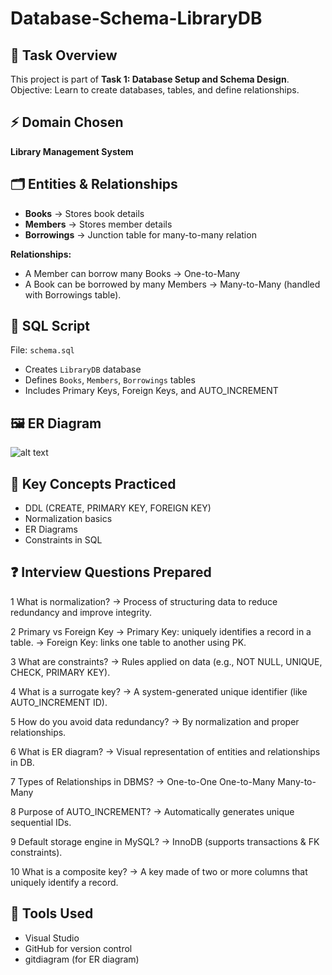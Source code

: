 # Database-Schema-LibraryDB
## 📌 Task Overview
This project is part of **Task 1: Database Setup and Schema Design**.  
Objective: Learn to create databases, tables, and define relationships.

## ⚡ Domain Chosen
**Library Management System**

## 🗂️ Entities & Relationships
- **Books** → Stores book details  
- **Members** → Stores member details  
- **Borrowings** → Junction table for many-to-many relation  

**Relationships:**  
- A Member can borrow many Books → One-to-Many
- A Book can be borrowed by many Members → Many-to-Many (handled with Borrowings table).  

## 📝 SQL Script
File: `schema.sql`  
- Creates `LibraryDB` database  
- Defines `Books`, `Members`, `Borrowings` tables  
- Includes Primary Keys, Foreign Keys, and AUTO_INCREMENT

## 🖼️ ER Diagram
![alt text](diagram-1.png)


## 🎯 Key Concepts Practiced
- DDL (CREATE, PRIMARY KEY, FOREIGN KEY)  
- Normalization basics  
- ER Diagrams  
- Constraints in SQL  

## ❓ Interview Questions Prepared
1 What is normalization?
→ Process of structuring data to reduce redundancy and improve integrity.

2 Primary vs Foreign Key
→ Primary Key: uniquely identifies a record in a table.
→ Foreign Key: links one table to another using PK.

3 What are constraints?
→ Rules applied on data (e.g., NOT NULL, UNIQUE, CHECK, PRIMARY KEY).

4 What is a surrogate key?
→ A system-generated unique identifier (like AUTO_INCREMENT ID).

5 How do you avoid data redundancy?
→ By normalization and proper relationships.

6 What is ER diagram?
→ Visual representation of entities and relationships in DB.

7 Types of Relationships in DBMS?
→ One-to-One
  One-to-Many
  Many-to-Many

8 Purpose of AUTO_INCREMENT?
→ Automatically generates unique sequential IDs.

9 Default storage engine in MySQL?
→ InnoDB (supports transactions & FK constraints).

10 What is a composite key?
→ A key made of two or more columns that uniquely identify a record.

## 🚀 Tools Used
- Visual Studio
- GitHub for version control  
- gitdiagram (for ER diagram)
